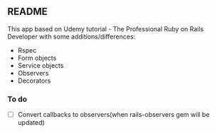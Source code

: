 ## README

This app based on Udemy tutorial - The Professional Ruby on Rails Developer with some additions/differences:
* Rspec
* Form objects
* Service objects
* Observers
* Decorators

### To do
- [ ] Convert callbacks to observers(when rails-observers gem will be updated)
